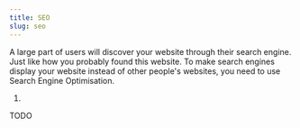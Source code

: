 ```yaml
---
title: SEO
slug: seo
---
```


A large part of users will discover your website through their search engine.
Just like how you probably found this website. To make search engines display
your website instead of other people's websites, you need to use Search Engine
Optimisation.

  1.

TODO
